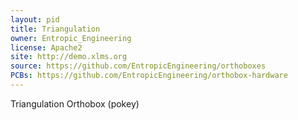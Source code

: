 ```yaml
---
layout: pid
title: Triangulation
owner: Entropic_Engineering
license: Apache2
site: http://demo.xlms.org
source: https://github.com/EntropicEngineering/orthoboxes
PCBs: https://github.com/EntropicEngineering/orthobox-hardware
---
```

Triangulation Orthobox (pokey)

